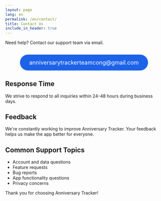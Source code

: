 ```yaml
---
layout: page
lang: en
permalink: /en/contact/
title: Contact Us
include_in_header: true
---
```


Need help? Contact our support team via email.

<div style="text-align: center; margin: 30px 0;">
  <a href="mailto:anniversarytrackerteamcong@gmail.com" style="display: inline-block; background-color: #1d63ea; color: white; padding: 15px 30px; border-radius: 30px; text-decoration: none; font-size: 18px;">
    <i class="fas fa-envelope"></i> anniversarytrackerteamcong@gmail.com
  </a>
</div>

## Response Time

We strive to respond to all inquiries within 24-48 hours during business days.

## Feedback

We're constantly working to improve Anniversary Tracker. Your feedback helps us make the app better for everyone.

## Common Support Topics

* Account and data questions
* Feature requests
* Bug reports
* App functionality questions
* Privacy concerns

Thank you for choosing Anniversary Tracker! 